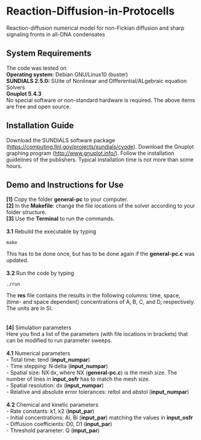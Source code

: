 # Reaction-Diffusion-in-Protocells
Reaction-diffusion numerical model for non-Fickian diffusion and sharp signaling fronts in all-DNA condensates

## System Requirements
The code was tested on\
  **Operating system:** Debian GNU/Linux10 (buster)\
  **SUNDIALS 2.5.0:** SUite of Nonlinear and DIfferential/ALgebraic equation Solvers\
  **Gnuplot 5.4.3**\
No special software or non-standard hardware is required. The above items are free and open source.

## Installation Guide
Download the SUNDIALS software package (https://computing.llnl.gov/projects/sundials/cvode).
Download the Gnuplot graphing program (http://www.gnuplot.info/).
Follow the installation guidelines of the publishers. Typical installation time is not more than some hours.

## Demo and Instructions for Use
  **[1]** Copy the folder **general-pc** to your computer.\
  **[2]** In the **Makefile**: change the file locations of the solver according to your folder structure.\
  **[3]** Use the **Terminal** to run the commands.\
\
  **3.1** Rebuild the executable by typing
  ```
  make
  ```
  This has to be done once, but has to be done again if the **general-pc.c** was updated.\
\
  **3.2** Run the code by typing
  ```
  ./run
  ```
  The **res** file contains the results in the following columns:
  time, space, (time- and space dependent) concentrations of A, B, C, and D, respectively.
  The units are in SI.\
\
\
  **[4]** Simulation parameters\
  Here you find a list of the parameters (with file locations in brackets) that can be modified to run parameter sweeps.\
\
  **4.1** Numerical parameters\
    - Total time: tend (**input_numpar**)\
    - Time stepping: N·delta (**input_numpar**)\
    - Spatial size: NX·dx, where NX (**general-pc.c**) is the mesh size. The number of lines in **input_osfr** has to match the mesh size.\
    - Spatial resolution: dx (**input_numpar**)\
    - Relative and absolute error tolerances: reltol and abstol (**input_numpar**)\
\
  **4.2** Chemical and kinetic parameters\
    - Rate constants: k1, k2 (**input_par**)\
    - Initial concentrations: Ai, Bi (**input_par**) matching the values in **input_osfr**\
    - Diffusion coefficients: D0, D1 (**input_par**)\
    - Threshold parameter: Q (**input_par**)
